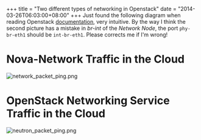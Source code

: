 +++
title = "Two different types of networking in Openstack"
date = "2014-03-26T06:03:00+08:00"
+++
Just found the following diagram when reading Openstack [documentation](http://docs.openstack.org/trunk/openstack-ops/content/network_troubleshooting.html), very intuitive. By the way I think the second picture has a mistake in *br-int* of the *Network Node*, the port `phy-br-eth1` should be `int-br-eth1`. Please corrects me if I'm wrong!

# Nova-Network Traffic in the Cloud
![network_packet_ping.png](http://user-image.logdown.io/user/4546/blog/4576/post/190546/r8w92b6GS4e5LLZBhzv4_network_packet_ping.png)

# OpenStack Networking Service Traffic in the Cloud
![neutron_packet_ping.png](http://user-image.logdown.io/user/4546/blog/4576/post/190546/xWuuwY5ORoKtktWLeVTB_neutron_packet_ping.png)